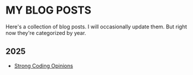 # MY BLOG POSTS

Here's a collection of blog posts. I will occasionally update them. But right now they're categorized by year. 

## 2025

- [Strong Coding Opinions](coding-opinions.md)
